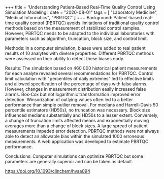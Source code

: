 +++
title = 'Understanding Patient-Based Real-Time Quality Control Using Simulation Modeling.'
date = "2020-08-01"
tags = [
    "Laboratory Medicine",
    "Medical Informatics",
	"PBRTQC"
]
+++
Background: Patient-based real-time quality control (PBRTQC) avoids limitations of traditional quality control methods based on the measurement of stabilized control samples. However, PBRTQC needs to be adapted to the individual laboratories with parameters such as algorithm, truncation, block size, and control limit.

Methods: In a computer simulation, biases were added to real patient results of 10 analytes with diverse properties. Different PBRTQC methods were assessed on their ability to detect these biases early.

Results: The simulation based on 460 000 historical patient measurements for each analyte revealed several recommendations for PBRTQC. Control limit calculation with "percentiles of daily extremes" led to effective limits and allowed specification of the percentage of days with false alarms. However, changes in measurement distribution easily increased false alarms. Box-Cox but not logarithmic transformation improved error detection. Winsorization of outlying values often led to a better performance than simple outlier removal. For medians and Harrell-Davis 50 percentile estimators (HD50s), no truncation was necessary. Block size influenced medians substantially and HD50s to a lesser extent. Conversely, a change of truncation limits affected means and exponentially moving averages more than a change of block sizes. A large spread of patient measurements impeded error detection. PBRTQC methods were not always able to detect an allowable bias within the simulated 1000 erroneous measurements. A web application was developed to estimate PBRTQC performance.

Conclusions: Computer simulations can optimize PBRTQC but some parameters are generally superior and can be taken as default.


https://doi.org/10.1093/clinchem/hvaa094 